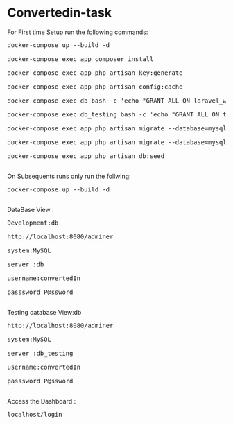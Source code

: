 # Convertedin-task
For First time Setup run the following commands:
<pre>
docker-compose up --build -d<br>
docker-compose exec app composer install<br>
docker-compose exec app php artisan key:generate<br>
docker-compose exec app php artisan config:cache<br>
docker-compose exec db bash -c 'echo "GRANT ALL ON laravel_web.* TO '\''convertedIn'\''@'\''%'\'' IDENTIFIED BY '\''P@ssword'\'';" | mysql -u root -p"password"'<br>
docker-compose exec db_testing bash -c 'echo "GRANT ALL ON test_database.* TO '\''convertedIn'\''@'\''%'\'' IDENTIFIED BY '\''P@ssword'\''; FLUSH PRIVILEGES;" | mysql -u root -p"password"'<br>
docker-compose exec app php artisan migrate --database=mysql<br>
docker-compose exec app php artisan migrate --database=mysql_testing<br>
docker-compose exec app php artisan db:seed<br>
</pre>

On Subsequents runs only run the follwing:<br>
<pre>
docker-compose up --build -d<br>
</pre>

DataBase View :<br>
<pre>
Development:db<br>
http://localhost:8080/adminer<br>
system:MySQL<br>
server :db<br>
username:convertedIn<br>
passsword P@ssword<br>
</pre>
Testing database View:db<br>
<pre>
http://localhost:8080/adminer<br>
system:MySQL<br>
server :db_testing<br>
username:convertedIn<br>
passsword P@ssword<br>
</pre>
Access the Dashboard : 
<pre>
localhost/login
</pre>

